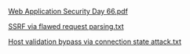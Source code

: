 [Web Application Security Day 66.pdf](https://github.com/fengsujie/Web-Application-Security-Day-66/files/9915383/Web.Application.Security.Day.66.pdf)


[SSRF via flawed request parsing.txt](https://github.com/fengsujie/Web-Application-Security-Day-66/files/9915385/SSRF.via.flawed.request.parsing.txt)



[Host validation bypass via connection state attack.txt](https://github.com/fengsujie/Web-Application-Security-Day-66/files/9915387/Host.validation.bypass.via.connection.state.attack.txt)


